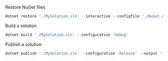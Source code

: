 Restore NuGet files
```powershell
dotnet restore './MySolution.sln' --interactive --configfile './NuGet.config'
```

Build a solution
```powershell
dotnet build './MySolution.sln' --configuration 'Debug'
```

Publish a solution
```powershell
dotnet publish './MySolution.sln' --configuration 'Release' --output './Publish/' --runtime 'win81-x64' --self-contained
```
